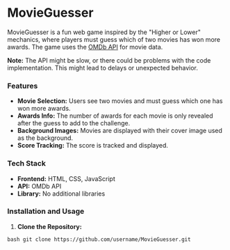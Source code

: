# MovieGuesser

MovieGuesser is a fun web game inspired by the "Higher or Lower" mechanics, where players must guess which of two movies has won more awards. The game uses the [OMDb API](https://www.omdbapi.com/) for movie data.

**Note:** The API might be slow, or there could be problems with the code implementation. This might lead to delays or unexpected behavior.

### Features
- **Movie Selection:** Users see two movies and must guess which one has won more awards.
- **Awards Info:** The number of awards for each movie is only revealed after the guess to add to the challenge.
- **Background Images:** Movies are displayed with their cover image used as the background.
- **Score Tracking:** The score is tracked and displayed.

### Tech Stack
- **Frontend:** HTML, CSS, JavaScript
- **API:** OMDb API
- **Library:** No additional libraries

### Installation and Usage
1. **Clone the Repository:** 

```bash git clone https://github.com/username/MovieGuesser.git ```
   
